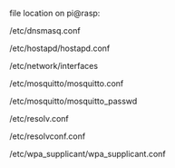 file location on pi@rasp:

/etc/dnsmasq.conf

/etc/hostapd/hostapd.conf

/etc/network/interfaces

/etc/mosquitto/mosquitto.conf

/etc/mosquitto/mosquitto_passwd

/etc/resolv.conf

/etc/resolvconf.conf 

/etc/wpa_supplicant/wpa_supplicant.conf 